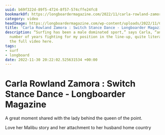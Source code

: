 ```yaml
---
uuid: b69f322d-89f5-4724-8f57-574cffe24fc8
bookmarkOf: https://longboardermagazine.com/2022/11/carla-rowland-zamora-switch-stance-dance/
category: video
headImage: https://longboardermagazine.com/wp-content/uploads/2022/11/CarlaZamora@ianzamora9.jpg
title: 'Carla Rowland Zamora : Switch Stance Dance - Longboarder Magazine'
description: “Surfing has been a male dominated sport,” says Carla, “and I spent a
  number of years fighting for my position in the line-up, quite literally." Watch
  the full video here.
tags:
- surf
- longboard
date: 2022-11-30 20:22:02.525631534 +00:00
---
```

# Carla Rowland Zamora : Switch Stance Dance - Longboarder Magazine

A great moment shared with the lady behind the queen of the point.

Love her Malibu story and her attachment to her husband home country
